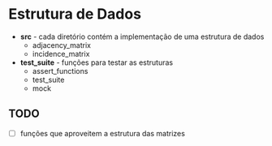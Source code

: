 # Estrutura de Dados

- **src** - cada diretório contém a implementação de uma estrutura de dados
  - adjacency_matrix
  - incidence_matrix
- **test_suite** - funções para testar as estruturas
  - assert_functions
  - test_suite
  - mock

## TODO

- [ ] funções que aproveitem a estrutura das matrizes
